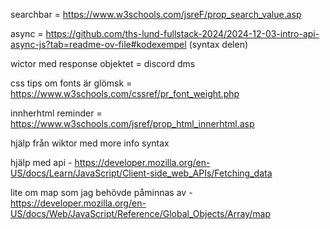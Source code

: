 searchbar = https://www.w3schools.com/jsreF/prop_search_value.asp

async = https://github.com/ths-lund-fullstack-2024/2024-12-03-intro-api-async-js?tab=readme-ov-file#kodexempel (syntax delen)

wictor med response objektet = discord dms

css tips om fonts är glömsk = https://www.w3schools.com/cssref/pr_font_weight.php

innherhtml reminder = https://www.w3schools.com/jsref/prop_html_innerhtml.asp

hjälp från wiktor med more info syntax

hjälp med api - https://developer.mozilla.org/en-US/docs/Learn/JavaScript/Client-side_web_APIs/Fetching_data

lite om map som jag behövde påminnas av - https://developer.mozilla.org/en-US/docs/Web/JavaScript/Reference/Global_Objects/Array/map